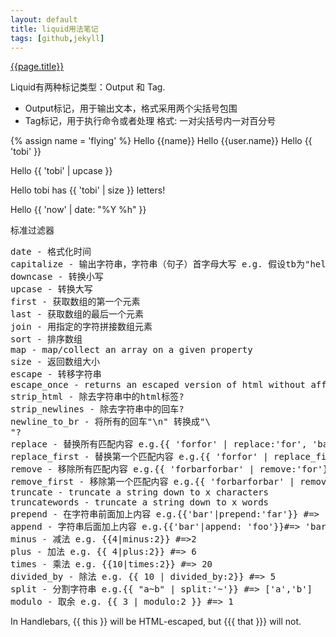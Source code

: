 ```yaml
---
layout: default
title: liquid用法笔记
tags: [github,jekyll]
---
```





[{{page.title}}](http://blog.csdn.net/dont27/article/details/38097581)


Liquid有两种标记类型：Output 和  Tag.

- Output标记，用于输出文本，格式采用两个尖括号包围
- Tag标记，用于执行命令或者处理 格式:  一对尖括号内一对百分号

{% assign name = 'flying' %}
Hello {{name}}
Hello {{user.name}}
Hello {{ 'tobi' }}

Hello {{ 'tobi' | upcase }}

Hello tobi has {{ 'tobi' | size }} letters!

Hello {{ 'now' | date: "%Y %h" }}


标准过滤器
<pre>
date - 格式化时间
capitalize - 输出字符串，字符串（句子）首字母大写 e.g. 假设tb为"hello world"{{ tb|capitalize }} #=> 'Hello world'
downcase - 转换小写
upcase - 转换大写
first - 获取数组的第一个元素
last - 获取数组的最后一个元素
join - 用指定的字符拼接数组元素
sort - 排序数组
map - map/collect an array on a given property
size - 返回数组大小
escape - 转移字符串
escape_once - returns an escaped version of html without affecting existing escaped entities
strip_html - 除去字符串中的html标签?
strip_newlines - 除去字符串中的回车?
newline_to_br - 将所有的回车"\n" 转换成"\<br \/>"?
replace - 替换所有匹配内容 e.g.{{ 'forfor' | replace:'for', 'bar' }} #=> 'barbar'
replace_first - 替换第一个匹配内容 e.g.{{ 'forfor' | replace_first:'for', 'bar' }} #=> 'barfor'
remove - 移除所有匹配内容 e.g.{{ 'forbarforbar' | remove:'for'}} #=> 'barbar'
remove_first - 移除第一个匹配内容 e.g.{{ 'forbarforbar' | remove_first:'for'}} #=> 'barforbar'
truncate - truncate a string down to x characters
truncatewords - truncate a string down to x words
prepend - 在字符串前面加上内容 e.g.{{'bar'|prepend:'far'}} #=> 'farbar'
append - 字符串后面加上内容 e.g.{{'bar'|append: 'foo'}}#=> 'barfoo'
minus - 减法 e.g. {{4|minus:2}} #=>2
plus - 加法 e.g. {{ 4|plus:2}} #=> 6
times - 乘法 e.g. {{10|times:2}} #=> 20
divided_by - 除法 e.g. {{ 10 | divided_by:2}} #=> 5
split - 分割字符串 e.g.{{ "a~b" | split:'~'}} #=> ['a','b']
modulo - 取余 e.g. {{ 3 | modulo:2 }} #=> 1
</pre>

In Handlebars, {{ this }} will be HTML-escaped, but {{{ that }}} will not.